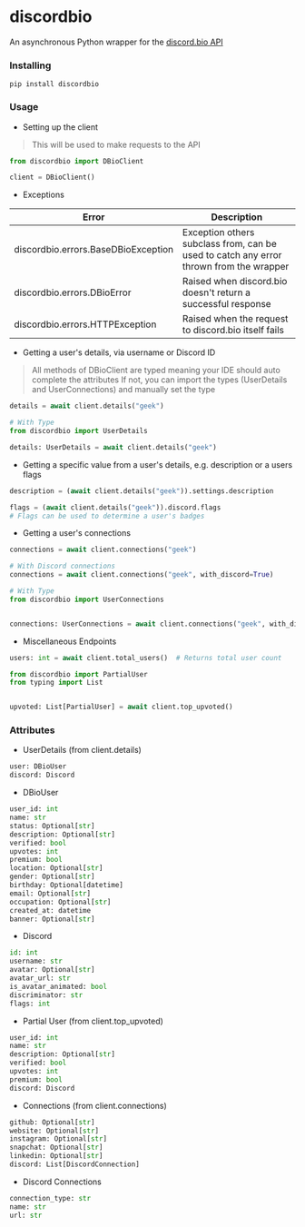 # discordbio

An asynchronous Python wrapper for the [discord.bio API](https://api.discord.bio/v1)

### Installing

```
pip install discordbio
```

### Usage

* Setting up the client
> This will be used to make requests to the API

```py
from discordbio import DBioClient

client = DBioClient()
```

* Exceptions

| Error | Description |
| ----- | ----------- |
| discordbio.errors.BaseDBioException | Exception others subclass from, can be used to catch any error thrown from the wrapper |
| discordbio.errors.DBioError | Raised when discord.bio doesn't return a successful response |
| discordbio.errors.HTTPException | Raised when the request to discord.bio itself fails |

* Getting a user's details, via username or Discord ID
> All methods of DBioClient are typed meaning your IDE should auto complete the attributes
> If not, you can import the types (UserDetails and UserConnections) and manually set the type

```py
details = await client.details("geek")
```

```py
# With Type
from discordbio import UserDetails

details: UserDetails = await client.details("geek")
```

* Getting a specific value from a user's details, e.g. description or a users flags

```py
description = (await client.details("geek")).settings.description

flags = (await client.details("geek")).discord.flags
# Flags can be used to determine a user's badges
```

* Getting a user's connections

```py
connections = await client.connections("geek")

# With Discord connections
connections = await client.connections("geek", with_discord=True)
```

```py
# With Type
from discordbio import UserConnections


connections: UserConnections = await client.connections("geek", with_discord=True)
```

* Miscellaneous Endpoints

```py
users: int = await client.total_users()  # Returns total user count
```

```py
from discordbio import PartialUser
from typing import List


upvoted: List[PartialUser] = await client.top_upvoted() 
```

### Attributes

* UserDetails (from client.details)
```py
user: DBioUser
discord: Discord
```

* DBioUser
```py
user_id: int
name: str
status: Optional[str]
description: Optional[str]
verified: bool
upvotes: int
premium: bool
location: Optional[str]
gender: Optional[str]
birthday: Optional[datetime]
email: Optional[str]
occupation: Optional[str]
created_at: datetime
banner: Optional[str]
```

* Discord
```py
id: int
username: str
avatar: Optional[str]
avatar_url: str
is_avatar_animated: bool
discriminator: str
flags: int
```

* Partial User (from client.top_upvoted)
```py
user_id: int
name: str
description: Optional[str]
verified: bool
upvotes: int
premium: bool
discord: Discord
```

* Connections (from client.connections)
```py
github: Optional[str]
website: Optional[str]
instagram: Optional[str]
snapchat: Optional[str]
linkedin: Optional[str]
discord: List[DiscordConnection]
```

* Discord Connections
```py
connection_type: str
name: str
url: str
```
